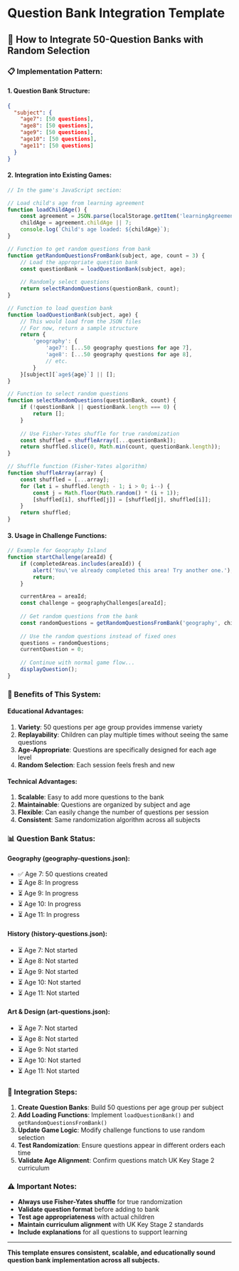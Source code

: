 # Question Bank Integration Template

## 🎯 **How to Integrate 50-Question Banks with Random Selection**

### **📋 Implementation Pattern:**

#### **1. Question Bank Structure:**
```json
{
  "subject": {
    "age7": [50 questions],
    "age8": [50 questions], 
    "age9": [50 questions],
    "age10": [50 questions],
    "age11": [50 questions]
  }
}
```

#### **2. Integration into Existing Games:**

```javascript
// In the game's JavaScript section:

// Load child's age from learning agreement
function loadChildAge() {
    const agreement = JSON.parse(localStorage.getItem('learningAgreement') || '{}');
    childAge = agreement.childAge || 7;
    console.log(`Child's age loaded: ${childAge}`);
}

// Function to get random questions from bank
function getRandomQuestionsFromBank(subject, age, count = 3) {
    // Load the appropriate question bank
    const questionBank = loadQuestionBank(subject, age);
    
    // Randomly select questions
    return selectRandomQuestions(questionBank, count);
}

// Function to load question bank
function loadQuestionBank(subject, age) {
    // This would load from the JSON files
    // For now, return a sample structure
    return {
        'geography': {
            'age7': [...50 geography questions for age 7],
            'age8': [...50 geography questions for age 8],
            // etc.
        }
    }[subject][`age${age}`] || [];
}

// Function to select random questions
function selectRandomQuestions(questionBank, count) {
    if (!questionBank || questionBank.length === 0) {
        return [];
    }
    
    // Use Fisher-Yates shuffle for true randomization
    const shuffled = shuffleArray([...questionBank]);
    return shuffled.slice(0, Math.min(count, questionBank.length));
}

// Shuffle function (Fisher-Yates algorithm)
function shuffleArray(array) {
    const shuffled = [...array];
    for (let i = shuffled.length - 1; i > 0; i--) {
        const j = Math.floor(Math.random() * (i + 1));
        [shuffled[i], shuffled[j]] = [shuffled[j], shuffled[i]];
    }
    return shuffled;
}
```

#### **3. Usage in Challenge Functions:**

```javascript
// Example for Geography Island
function startChallenge(areaId) {
    if (completedAreas.includes(areaId)) {
        alert('You\'ve already completed this area! Try another one.');
        return;
    }

    currentArea = areaId;
    const challenge = geographyChallenges[areaId];
    
    // Get random questions from the bank
    const randomQuestions = getRandomQuestionsFromBank('geography', childAge, 3);
    
    // Use the random questions instead of fixed ones
    questions = randomQuestions;
    currentQuestion = 0;
    
    // Continue with normal game flow...
    displayQuestion();
}
```

### **🎯 Benefits of This System:**

#### **Educational Advantages:**
1. **Variety**: 50 questions per age group provides immense variety
2. **Replayability**: Children can play multiple times without seeing the same questions
3. **Age-Appropriate**: Questions are specifically designed for each age level
4. **Random Selection**: Each session feels fresh and new

#### **Technical Advantages:**
1. **Scalable**: Easy to add more questions to the bank
2. **Maintainable**: Questions are organized by subject and age
3. **Flexible**: Can easily change the number of questions per session
4. **Consistent**: Same randomization algorithm across all subjects

### **📊 Question Bank Status:**

#### **Geography (geography-questions.json):**
- ✅ Age 7: 50 questions created
- ⏳ Age 8: In progress
- ⏳ Age 9: In progress  
- ⏳ Age 10: In progress
- ⏳ Age 11: In progress

#### **History (history-questions.json):**
- ⏳ Age 7: Not started
- ⏳ Age 8: Not started
- ⏳ Age 9: Not started
- ⏳ Age 10: Not started
- ⏳ Age 11: Not started

#### **Art & Design (art-questions.json):**
- ⏳ Age 7: Not started
- ⏳ Age 8: Not started
- ⏳ Age 9: Not started
- ⏳ Age 10: Not started
- ⏳ Age 11: Not started

### **🔧 Integration Steps:**

1. **Create Question Banks**: Build 50 questions per age group per subject
2. **Add Loading Functions**: Implement `loadQuestionBank()` and `getRandomQuestionsFromBank()`
3. **Update Game Logic**: Modify challenge functions to use random selection
4. **Test Randomization**: Ensure questions appear in different orders each time
5. **Validate Age Alignment**: Confirm questions match UK Key Stage 2 curriculum

### **⚠️ Important Notes:**

- **Always use Fisher-Yates shuffle** for true randomization
- **Validate question format** before adding to bank
- **Test age appropriateness** with actual children
- **Maintain curriculum alignment** with UK Key Stage 2 standards
- **Include explanations** for all questions to support learning

---

**This template ensures consistent, scalable, and educationally sound question bank implementation across all subjects.** 
